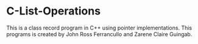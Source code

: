 # C-List-Operations
This is a class record program in C++ using pointer implementations.
This programs is created by John Ross Ferrancullo and Zarene Claire Guingab.
